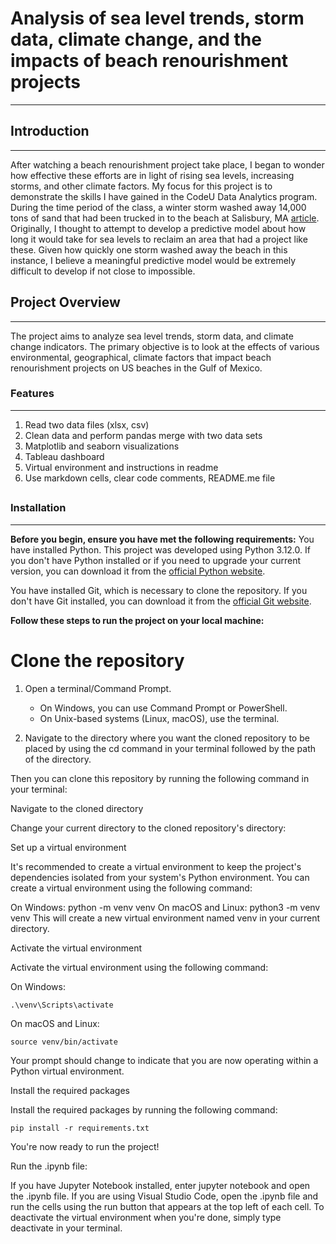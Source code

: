 # Analysis of sea level trends, storm data, climate change, and the impacts of beach renourishment projects
---

## Introduction
---
After watching a beach renourishment project take place, I began to wonder how effective these efforts are in light of rising sea levels, increasing storms, and other climate factors.  My focus for this project is to demonstrate the skills I have gained in the CodeU Data Analytics program.  During the time period of the class, a winter storm washed away 14,000 tons of sand that had been trucked in to the beach at Salisbury, MA [article](https://apnews.com/article/salisbury-massachusetts-beach-dunes-washed-away-cb64913e5592979aacb230c5f318efee).  Originally, I thought to attempt to develop a predictive model about how long it would take for sea levels to reclaim an area that had a project like these.  Given how quickly one storm washed away the beach in this instance, I believe a meaningful predictive model would be extremely difficult to develop if not close to impossible. 

## Project Overview
---
The project aims to analyze sea level trends, storm data, and climate change indicators.  The primary objective is to look at the effects of various environmental, geographical, climate factors that impact beach renourishment projects on US beaches in the Gulf of Mexico. 


### Features
--- 
1. Read two data files (xlsx, csv)
2. Clean data and perform pandas merge with two data sets
3. Matplotlib and seaborn visualizations
4. Tableau dashboard
5. Virtual environment and instructions in readme
6. Use markdown cells, clear code comments, README.me file

## 

### Installation
---
**Before you begin, ensure you have met the following requirements:**
You have installed Python. This project was developed using Python 3.12.0. If you don't have Python installed or if you need to upgrade your current version, you can download it from the [official Python website](https://www.python.org/downloads/).

You have installed Git, which is necessary to clone the repository. If you don't have Git installed, you can download it from the [official Git website](https://git-scm.com/downloads).

**Follow these steps to run the project on your local machine:**
# Clone the repository
1. Open a terminal/Command Prompt.
    - On Windows, you can use Command Prompt or PowerShell.
    - On Unix-based systems (Linux, macOS), use the terminal. 

2. Navigate to the directory where you want the cloned repository to be placed by using the cd command in your terminal followed by the path of the directory.

Then you can clone this repository by running the following command in your terminal:

Navigate to the cloned directory

Change your current directory to the cloned repository's directory:

Set up a virtual environment

It's recommended to create a virtual environment to keep the project's dependencies isolated from your system's Python environment. You can create a virtual environment using the following command:

On Windows:  python -m venv venv
On macOS and Linux: python3 -m venv venv
This will create a new virtual environment named venv in your current directory.

Activate the virtual environment

Activate the virtual environment using the following command:

On Windows:  

```.\venv\Scripts\activate```

On macOS and Linux: 

```source venv/bin/activate```

Your prompt should change to indicate that you are now operating within a Python virtual environment.

Install the required packages

Install the required packages by running the following command:

```pip install -r requirements.txt```

You're now ready to run the project!

Run the .ipynb file:

If you have Jupyter Notebook installed, enter jupyter notebook and open the .ipynb file.
If you are using Visual Studio Code, open the .ipynb file and run the cells using the run button that appears at the top left of each cell.
To deactivate the virtual environment when you're done, simply type deactivate in your terminal.



